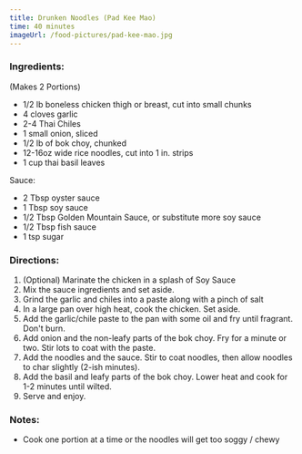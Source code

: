 ```yaml
---
title: Drunken Noodles (Pad Kee Mao)
time: 40 minutes
imageUrl: /food-pictures/pad-kee-mao.jpg
---
```


### Ingredients:

(Makes 2 Portions)

- 1/2 lb boneless chicken thigh or breast, cut into small chunks
- 4 cloves garlic
- 2-4 Thai Chiles
- 1 small onion, sliced
- 1/2 lb of bok choy, chunked
- 12-16oz wide rice noodles, cut into 1 in. strips
- 1 cup thai basil leaves

Sauce:
- 2 Tbsp oyster sauce
- 1 Tbsp soy sauce
- 1/2 Tbsp Golden Mountain Sauce, or substitute more soy sauce
- 1/2 Tbsp fish sauce
- 1 tsp sugar

### Directions:

1. (Optional) Marinate the chicken in a splash of Soy Sauce
2. Mix the sauce ingredients and set aside.
3. Grind the garlic and chiles into a paste along with a pinch of salt
4. In a large pan over high heat, cook the chicken. Set aside.
5. Add the garlic/chile paste to the pan with some oil and fry until fragrant. Don't burn.
6. Add onion and the non-leafy parts of the bok choy. Fry for a minute or two. Stir lots to coat with the paste.
7. Add the noodles and the sauce. Stir to coat noodles, then allow noodles to char slightly (2-ish minutes).
8. Add the basil and leafy parts of the bok choy. Lower heat and cook for 1-2 minutes until wilted.
9. Serve and enjoy.

### Notes:

- Cook one portion at a time or the noodles will get too soggy / chewy